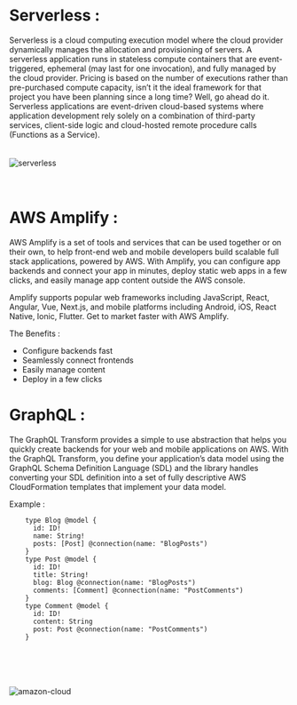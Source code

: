 # Serverless : 

Serverless is a cloud computing execution model where the cloud provider dynamically manages the allocation and provisioning of servers. A serverless application runs in stateless compute containers that are event-triggered, ephemeral (may last for one invocation), and fully managed by the cloud provider. Pricing is based on the number of executions rather than pre-purchased compute capacity, isn’t it the ideal framework for that project you have been planning since a long time? Well, go ahead do it.
Serverless applications are event-driven cloud-based systems where application development rely solely on a combination of third-party services, client-side logic and cloud-hosted remote procedure calls (Functions as a Service).
<br><br><br>
![serverless](https://d2908q01vomqb2.cloudfront.net/1b6453892473a467d07372d45eb05abc2031647a/2018/07/23/serverelss-app-arch.png)
<br><br><br>
# AWS Amplify : 

AWS Amplify is a set of tools and services that can be used together or on their own, to help front-end web and mobile developers build scalable full stack applications, powered by AWS. With Amplify, you can configure app backends and connect your app in minutes, deploy static web apps in a few clicks, and easily manage app content outside the AWS console.

Amplify supports popular web frameworks including JavaScript, React, Angular, Vue, Next.js, and mobile platforms including Android, iOS, React Native, Ionic, Flutter. Get to market faster with AWS Amplify.

The Benefits : 

- Configure backends fast
- Seamlessly connect frontends
- Easily manage content
- Deploy in a few clicks


# GraphQL : 

The GraphQL Transform provides a simple to use abstraction that helps you quickly create backends for your web and mobile applications on AWS. With the GraphQL Transform, you define your application’s data model using the GraphQL Schema Definition Language (SDL) and the library handles converting your SDL definition into a set of fully descriptive AWS CloudFormation templates that implement your data model.

Example : 

        type Blog @model {
          id: ID!
          name: String!
          posts: [Post] @connection(name: "BlogPosts")
        }
        type Post @model {
          id: ID!
          title: String!
          blog: Blog @connection(name: "BlogPosts")
          comments: [Comment] @connection(name: "PostComments")
        }
        type Comment @model {
          id: ID!
          content: String
          post: Post @connection(name: "PostComments")
        }


<br><br><br><br>
![amazon-cloud](https://d2908q01vomqb2.cloudfront.net/0a57cb53ba59c46fc4b692527a38a87c78d84028/2020/05/04/Offline1.png)
